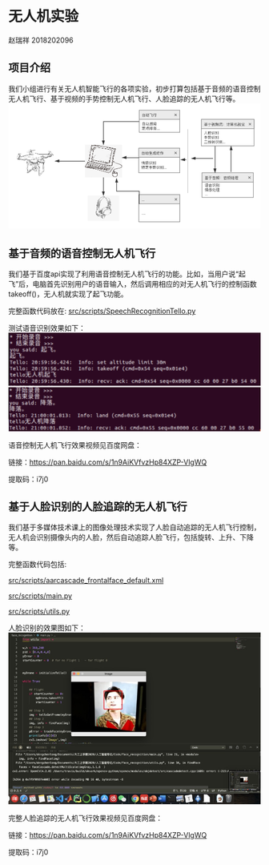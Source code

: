 # 无人机实验
赵瑞祥 2018202096
## 项目介绍
我们小组进行有关无人机智能飞行的各项实验，初步打算包括基于音频的语音控制无人机飞行、基于视频的手势控制无人机飞行、人脸追踪的无人机飞行等。
![avatar](extra/总体规划图.png)
## 基于音频的语音控制无人机飞行
我们基于百度api实现了利用语音控制无人机飞行的功能。比如，当用户说“起飞”后，电脑首先识别用户的语音输入，然后调用相应的对无人机飞行的控制函数takeoff()，无人机就实现了起飞功能。

完整函数代码放在: [src/scripts/SpeechRecognitionTello.py](src/scripts/SpeechRecognitionTello.py)

测试语音识别效果如下：
![avatar](extra/语音识别效果图1.png)
![avatar](extra/语音识别效果图2.png)

语音控制无人机飞行效果视频见百度网盘：

链接：https://pan.baidu.com/s/1n9AiKVfvzHp84XZP-VlgWQ 

提取码：i7j0 
## 基于人脸识别的人脸追踪的无人机飞行
我们基于多媒体技术课上的图像处理技术实现了人脸自动追踪的无人机飞行控制，无人机会识别摄像头内的人脸，然后自动追踪人脸飞行，包括旋转、上升、下降等。

完整函数代码包括: 

[src/scripts/aarcascade_frontalface_default.xml](src/scripts/haarcascade_frontalface_default.xml)

[src/scripts/main.py](src/scripts/main.py)

[src/scripts/utils.py](src/scripts/utils.py)

人脸识别的效果图如下：
![avatar](extra/人脸识别效果图.jpg)

完整人脸追踪的无人机飞行效果视频见百度网盘：

链接：https://pan.baidu.com/s/1n9AiKVfvzHp84XZP-VlgWQ 

提取码：i7j0 
